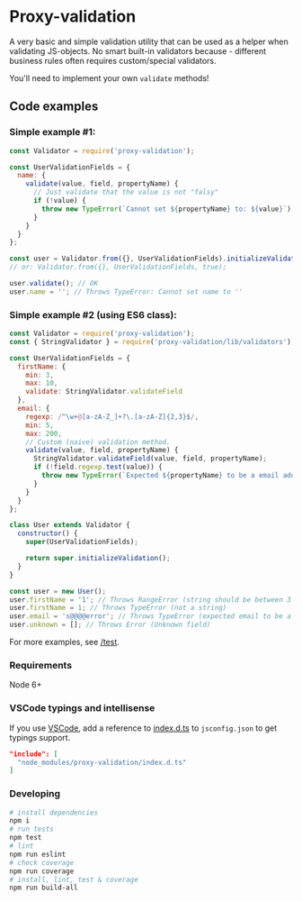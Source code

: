 # Proxy-validation

A very basic and simple validation utility that can be used as a helper when validating JS-objects.
No smart built-in validators because - different business rules often requires custom/special validators.

You'll need to implement your own `validate` methods!

## Code examples

### Simple example #1:

```javascript
const Validator = require('proxy-validation');

const UserValidationFields = {
  name: {
    validate(value, field, propertyName) {
      // Just validate that the value is not "falsy"
      if (!value) {
        throw new TypeError(`Cannot set ${propertyName} to: ${value}`);
      }
    }
  }
};

const user = Validator.from({}, UserValidationFields).initializeValidation();
// or: Validator.from({}, UserValidationFields, true);

user.validate(); // OK
user.name = ''; // Throws TypeError: Cannot set name to ''
```

### Simple example #2 (using ES6 class):

```javascript
const Validator = require('proxy-validation');
const { StringValidator } = require('proxy-validation/lib/validators');

const UserValidationFields = {
  firstName: {
    min: 3,
    max: 10,
    validate: StringValidator.validateField
  },
  email: {
    regexp: /^\w+@[a-zA-Z_]+?\.[a-zA-Z]{2,3}$/,
    min: 5,
    max: 200,
    // Custom (naive) validation method.
    validate(value, field, propertyName) {
      StringValidator.validateField(value, field, propertyName);
      if (!field.regexp.test(value)) {
        throw new TypeError(`Expected ${propertyName} to be a email address`);
      }
    }
  }
};

class User extends Validator {
  constructor() {
    super(UserValidationFields);

    return super.initializeValidation();
  }
}

const user = new User();
user.firstName = '1'; // Throws RangeError (string should be between 3 and 10 characters)
user.firstName = 1; // Throws TypeError (not a string)
user.email = 's@@@@error'; // Throws TypeError (expected email to be a email address)
user.unknown = []; // Throws Error (Unknown field)
```

For more examples, see <a href="https://github.com/nekman/proxy-validation/tree/master/test">/test</a>.

### Requirements
Node 6+

### VSCode typings and intellisense
If you use <a href="https://code.visualstudio.com/">VSCode</a>, add a  reference to <a href="https://github.com/nekman/proxy-validation/tree/master/index.d.ts">index.d.ts</a> to `jsconfig.json`
to get typings support.
```json
"include": [
  "node_modules/proxy-validation/index.d.ts"
]
```

### Developing
```bash
# install dependencies
npm i
# run tests
npm test
# lint
npm run eslint
# check coverage
npm run coverage
# install, lint, test & coverage
npm run build-all
```